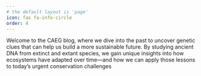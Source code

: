 ```yaml
---
# the default layout is 'page'
icon: fas fa-info-circle
order: 4
---
```


Welcome to the CAEG blog, where we dive into the past to uncover genetic clues that can help us build a more sustainable future. By studying ancient DNA from extinct and extant species, we gain unique insights into how ecosystems have adapted over time—and how we can apply those lessons to today’s urgent conservation challenges
